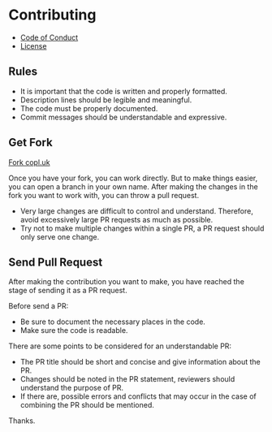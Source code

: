 # Contributing
+ [Code of Conduct](https://github.com/lareii/copl.uk/blob/master/CODE_OF_CONDUCT.md)
+ [License](https://github.com/lareii/copl.uk/blob/master/LICENSE)

## Rules
+ It is important that the code is written and properly formatted.
+ Description lines should be legible and meaningful.
+ The code must be properly documented.
+ Commit messages should be understandable and expressive.

## Get Fork
[Fork copl.uk](https://github.com/lareii/copl.uk/fork)

Once you have your fork, you can work directly. But to make things easier, you can open a branch in your own name.
After making the changes in the fork you want to work with, you can throw a pull request.

+ Very large changes are difficult to control and understand. Therefore, avoid excessively large PR requests as much as possible.
+ Try not to make multiple changes within a single PR, a PR request should only serve one change.

## Send Pull Request
After making the contribution you want to make, you have reached the stage of sending it as a PR request.

Before send a PR:
+ Be sure to document the necessary places in the code.
+ Make sure the code is readable.

There are some points to be considered for an understandable PR:
+ The PR title should be short and concise and give information about the PR.
+ Changes should be noted in the PR statement, reviewers should understand the purpose of PR.
+ If there are, possible errors and conflicts that may occur in the case of combining the PR should be mentioned.

Thanks.
